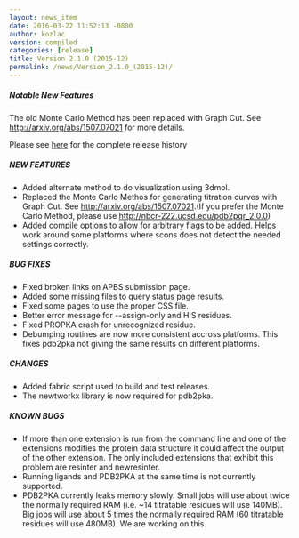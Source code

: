 ```yaml
---
layout: news_item
date: 2016-03-22 11:52:13 -0800
author: kozlac
version: compiled
categories: [release]
title: Version 2.1.0 (2015-12)
permalink: /news/Version_2.1.0_(2015-12)/
---
```


<h5>Notable New Features</h5>
<p>The old Monte Carlo Method has been replaced with Graph Cut. See <a href="http://arxiv.org/abs/1507.07021">http://arxiv.org/abs/1507.07021</a> for more details.
</p>
<p>
Please see <a href="{{site.baseurl}}/news/comp_pdb2pqr_release_history/">here</a> for the complete release history
</p>
<h5>NEW FEATURES</h5>
<ul>
<li>Added alternate method to do visualization using 3dmol.</li>
<li>Replaced the Monte Carlo Methos for generating titration curves with Graph Cut. See <a href="http://arxiv.org/abs/1507.07021">http://arxiv.org/abs/1507.07021</a>.(If you prefer the Monte Carlo Method, please use <a href="http://nbcr-222.ucsd.edu/pdb2pqr_2.0.0/">http://nbcr-222.ucsd.edu/pdb2pqr_2.0.0</a>)
<li>Added compile options to allow for arbitrary flags to be added. Helps work around some platforms where scons does not detect the needed settings correctly.</li>
</ul>

<h5>BUG FIXES</h5>
<ul>
<li>Fixed broken links on APBS submission page.</li>
<li>Added some missing files to query status page results.</li>
<li>Fixed some pages to use the proper CSS file.</li>
<li>Better error message for --assign-only and HIS residues.</li>
<li>Fixed PROPKA crash for unrecognized residue.</li>
<li>Debumping routines are now more consistent accross platforms. This fixes pdb2pka not giving the same results on different platforms.</li>
</ul>

<h5>CHANGES</h5>
<ul>
<li>Added fabric script used to build and test releases.</li>
<li>The newtworkx library is now required for pdb2pka.</li>
</ul>

<h5>KNOWN BUGS</h5>
<ul>
<li>If more than one extension is run from the command line and one of the extensions modifies the protein data structure it could affect the output of the other extension. The only included extensions that exhibit this problem are resinter and newresinter.</li>
<li>Running ligands and PDB2PKA at the same time is not currently supported.</li>
<li>PDB2PKA currently leaks memory slowly. Small jobs will use about twice the normally required RAM (i.e. ~14 titratable residues will use 140MB). Big jobs will use about 5 times the normally required RAM (60 titratable residues will use 480MB). We are working on this.</li>
</ul>

